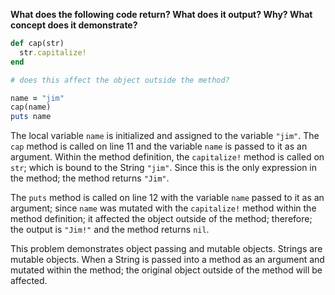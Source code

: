 **What does the following code return? What does it output? Why? What concept does it demonstrate?**

```ruby
def cap(str)
  str.capitalize!
end

# does this affect the object outside the method?

name = "jim"
cap(name)
puts name
```

The local variable `name` is initialized and assigned to the variable `"jim"`. The `cap` method is called on line 11 and the variable `name` is passed to it as an argument. Within the method definition, the `capitalize!` method is called on `str`; which is bound to the String `"jim"`. Since this is the only expression in the method; the method returns `"Jim"`.

The `puts` method is called on line 12 with the variable `name` passed to it as an argument; since `name` was mutated with the `capitalize!` method within the method definition; it affected the object outside of the method; therefore; the output is `"Jim!"` and the method returns `nil`.

This problem demonstrates object passing and mutable objects. Strings are mutable objects. When a String is passed into a method as an argument and mutated within the method; the original object outside of the method will be affected.

